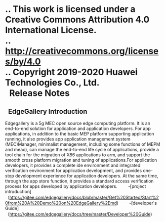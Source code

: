 .. This work is licensed under a Creative Commons Attribution 4.0 International License. <br>
.. http://creativecommons.org/licenses/by/4.0 <br>
.. Copyright 2019-2020 Huawei Technologies Co., Ltd. <br>
 
Release Notes
=============
 
EdgeGallery Introduction
------------------------
Edgegallery is a 5g MEC open source edge computing platform. It is an end-to-end solution for application and application developers. For app applications, in addition to the basic MEP platform supporting application running, it also provides app application management system (MEC)Manager, minimalist management, including some functions of MEPM and meao), can manage the end-to-end life cycle of applications, provide a tool chain for the migration of X86 applications to arm, and support the smooth cross platform migration and tuning of applications.For application developers, it provides a complete ide environment and integrated verification environment for application development, and provides one-stop development experience for application developers. At the same time, through the app store function, it provides a standard access verification process for apps developed by application developers.
        -[project introduction]（https://gitee.com/edgegallery/docs/blob/master/Get%20Started/Start%20from%20A%20Demo%20on%20EdgeGallery%2Emd)
        -[developer's Guide]（https://gitee.com/edgegallery/docs/tree/master/Developer%20Guide)
 
 
